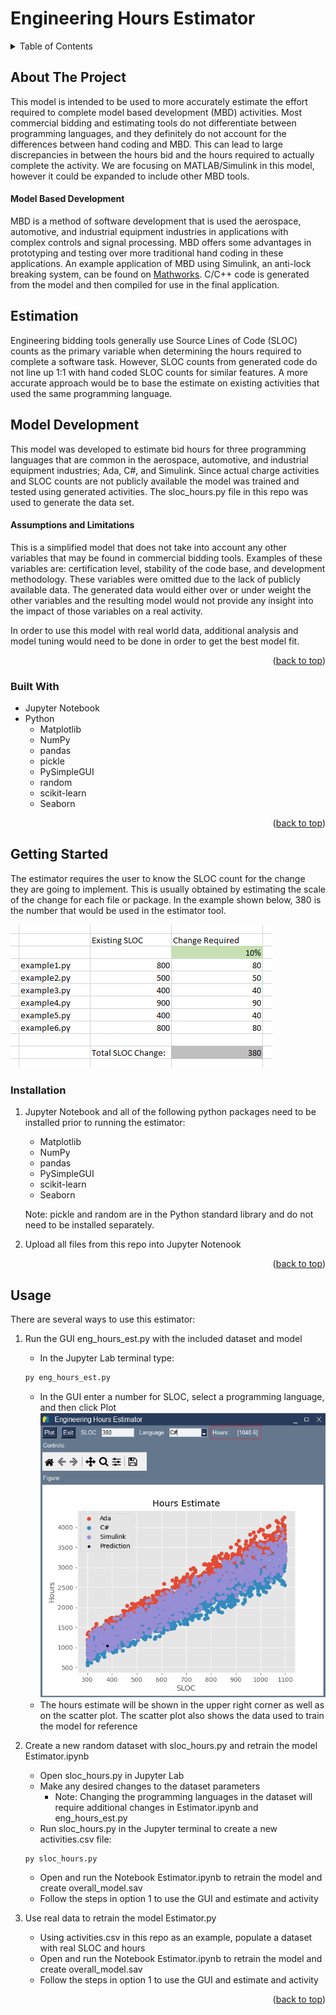 # Engineering Hours Estimator


<!-- TABLE OF CONTENTS -->
<details>
  <summary>Table of Contents</summary>
  <ol>
    <li>
      <a href="#about-the-project">About The Project</a>
      <ul>
        <li><a href="#built-with">Built With</a></li>
      </ul>
    </li>
    <li>
      <a href="#getting-started">Getting Started</a>
      <ul>
        <li><a href="#prerequisites">Prerequisites</a></li>
        <li><a href="#installation">Installation</a></li>
      </ul>
    </li>
    <li><a href="#usage">Usage</a></li>
  </ol>
</details>



<!-- ABOUT THE PROJECT -->
## About The Project

This model is intended to be used to more accurately estimate the effort required to complete model based development (MBD) activities. Most commercial bidding and estimating tools do not differentiate between programming languages, and they definitely do not account for the differences between hand coding and MBD. This can lead to large discrepancies in between the hours bid and the hours required to actually complete the activity.  We are focusing on MATLAB/Simulink in this model, however it could be expanded to include other MBD tools. 

#### Model Based Development

MBD is a method of software development that is used the aerospace, automotive, and industrial equipment industries in applications with complex controls and signal processing. MBD offers some advantages in prototyping and testing over more traditional hand coding in these applications. An example application of MBD using Simulink, an anti-lock breaking system, can be found on [Mathworks](https://www.mathworks.com/help/simulink/slref/modeling-an-anti-lock-braking-system.html). C/C++ code is generated from the model and then compiled for use in the final application.

## Estimation

Engineering bidding tools generally use Source Lines of Code (SLOC) counts as the primary variable when determining the hours required to complete a software task. However, SLOC counts from generated code do not line up 1:1 with hand coded SLOC counts for similar features. A more accurate approach would be to base the estimate on existing activities that used the same programming language.

## Model Development

This model was developed to estimate bid hours for three programming languages that are common in the aerospace, automotive, and industrial equipment industries; Ada, C#, and Simulink. Since actual charge activities and SLOC counts are not publicly available the model was trained and tested using generated activities. The sloc_hours.py file in this repo was used to generate the data set. 

#### Assumptions and Limitations

This is a simplified model that does not take into account any other variables that may be found in commercial bidding tools. Examples of these variables are: certification level, stability of the code base, and development methodology. These variables were omitted due to the lack of publicly available data. The generated data would either over or under weight the other variables and the resulting model would not provide any insight into the impact of those variables on a real activity. 

In order to use this model with real world data, additional analysis and model tuning would need to be done in order to get the best model fit.

<p align="right">(<a href="#readme-top">back to top</a>)</p>


### Built With

* Jupyter Notebook
* Python
    * Matplotlib
    * NumPy
    * pandas
    * pickle
    * PySimpleGUI
    * random
    * scikit-learn
    * Seaborn

<p align="right">(<a href="#readme-top">back to top</a>)</p>


<!-- GETTING STARTED -->
## Getting Started

The estimator requires the user to know the SLOC count for the change they are going to implement. This is usually obtained by estimating the scale of the change for each file or package. In the example shown below, 380 is the number that would be used in the estimator tool.

![Example of a spreadsheet calculating a SLOC estimate](images/sloc-estimate.png)

### Installation

1. Jupyter Notebook and all of the following python packages need to be installed prior to running the estimator:
    * Matplotlib
    * NumPy
    * pandas
    * PySimpleGUI
    * scikit-learn
    * Seaborn

   Note: pickle and random are in the Python standard library and do not need to be installed separately. 

2. Upload all files from this repo into Jupyter Notenook

<p align="right">(<a href="#readme-top">back to top</a>)</p>

<!-- USAGE EXAMPLES -->
## Usage

There are several ways to use this estimator:
1. Run the GUI eng_hours_est.py with the included dataset and model
   * In the Jupyter Lab terminal type:
   ```sh
   py eng_hours_est.py
   ```
   * In the GUI enter a number for SLOC, select a programming language, and then click Plot
![Image of Estimator GUI with SLOC set to 380 and a red box around the Hours output](images/est-gui.png)
   * The hours estimate will be shown in the upper right corner as well as on the scatter plot. The scatter plot also shows the data used to train the model for reference 
   
2. Create a new random dataset with sloc_hours.py and retrain the model Estimator.ipynb
   * Open sloc_hours.py in Jupyter Lab
   * Make any desired changes to the dataset parameters
       * Note: Changing the programming languages in the dataset will require additional changes in Estimator.ipynb and eng_hours_est.py
   * Run sloc_hours.py in the Jupyter terminal to create a new activities.csv file:
   ```sh
   py sloc_hours.py
   ```
   * Open and run the Notebook Estimator.ipynb to retrain the model and create overall_model.sav
   * Follow the steps in option 1 to use the GUI and estimate and activity
   
3. Use real data to retrain the model Estimator.py
   * Using activities.csv in this repo as an example, populate a dataset with real SLOC and hours
   * Open and run the Notebook Estimator.ipynb to retrain the model and create overall_model.sav
   * Follow the steps in option 1 to use the GUI and estimate and activity


<p align="right">(<a href="#readme-top">back to top</a>)</p>











